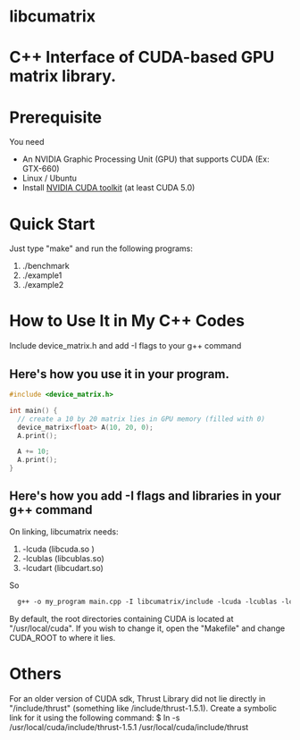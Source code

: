 libcumatrix
======

# C++ Interface of CUDA-based GPU matrix library.

# Prerequisite
You need
- An NVIDIA Graphic Processing Unit (GPU) that supports CUDA (Ex: GTX-660)
- Linux / Ubuntu
- Install [NVIDIA CUDA toolkit](https://developer.nvidia.com/cuda-toolkit) (at least CUDA 5.0)

# Quick Start
Just type "make" and run the following programs:
1) ./benchmark
2) ./example1
3) ./example2

# How to Use It in My C++ Codes
Include device_matrix.h and add -I flags to your g++ command


## Here's how you use it in your program.
```c++
#include <device_matrix.h>

int main() {
  // create a 10 by 20 matrix lies in GPU memory (filled with 0)
  device_matrix<float> A(10, 20, 0);
  A.print();

  A += 10;
  A.print();
}

```
## Here's how you add -I flags and libraries in your g++ command

On linking, libcumatrix needs:
1) -lcuda   (libcuda.so  )
2) -lcublas (libcublas.so)
3) -lcudart (libcudart.so)

So
```makefile
  g++ -o my_program main.cpp -I libcumatrix/include -lcuda -lcublas -lcudart -lcumatrix
```

By default, the root directories containing CUDA is located at "/usr/local/cuda". If you
wish to change it, open the "Makefile" and change CUDA_ROOT to where it lies.

# Others
For an older version of CUDA sdk, Thrust Library did not lie directly in "<path-to-cuda>/include/thrust" (something like <path-to-cuda>/include/thrust-1.5.1). Create a symbolic link for it using the following command:
$ ln -s /usr/local/cuda/include/thrust-1.5.1 /usr/local/cuda/include/thrust
